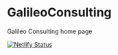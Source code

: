 # GalileoConsulting
Galileo Consulting home page

[![Netlify Status](https://api.netlify.com/api/v1/badges/65b91e02-94f9-4198-8323-8461e8267314/deploy-status)](https://app.netlify.com/sites/galileoconsulting/deploys)
